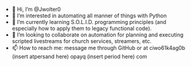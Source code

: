 - 👋 Hi, I’m @Jwolter0
- 👀 I’m interested in automating all manner of things with Python
- 🌱 I’m currently learning S.O.L.I.D. programming principles (and especially how to apply them to legacy functional code).
- 💞️ I’m looking to collaborate on automation for planning and executing scripted livestreams for church services, streamers, etc. 
- 📫 How to reach me: message me through GitHub or at ciwo61k4ag0b (insert atpersand here) opayq (insert period here) com

<!---
Jwolter0/Jwolter0 is a ✨ special ✨ repository because its `README.md` (this file) appears on your GitHub profile.
You can click the Preview link to take a look at your changes.
--->
